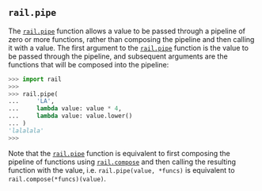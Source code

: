 ## `rail.pipe`

The [`rail.pipe`](#railpipe) function allows a value to be passed through a pipeline of zero or more functions, rather than composing the pipeline and then calling it with a value. The first argument to the [`rail.pipe`](#railpipe) function is the value to be passed through the pipeline, and subsequent arguments are the functions that will be composed into the pipeline:

```python
>>> import rail
>>>
>>> rail.pipe(
...     'LA',
...     lambda value: value * 4,
...     lambda value: value.lower()
... )
'lalalala'
>>>
```

Note that the [`rail.pipe`](#railpipe) function is equivalent to first composing the pipeline of functions using [`rail.compose`](./rail.compose.md#railcompose) and then calling the resulting function with the value, i.e. `rail.pipe(value, *funcs)` is equivalent to `rail.compose(*funcs)(value)`.
